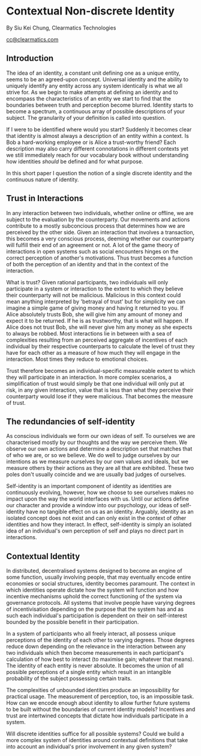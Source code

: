 # Contextual Non-discrete Identity

By Siu Kei Chung, Clearmatics Technologies

cc@clearmatics.com

## Introduction

The idea of an identity, a constant unit defining one as a unique entity, seems to be an agreed-upon concept. Universal identity and the ability to uniquely identify any entity across any system identically is what we all strive for. As we begin to make attempts at defining an identity and to encompass the characteristics of an entity we start to find that the boundaries between truth and perception become blurred. Identity starts to become a spectrum, a continuous array of possible descriptions of your subject. The granularity of your definition is called into question.

If I were to be identified where would you start? Suddenly it becomes clear that identity is almost always a description of an entity within a context. Is Bob a hard-working employee or is Alice a trust-worthy friend? Each description may also carry different connotations in different contexts yet we still immediately reach for our vocabulary book without understanding how identities _should_ be defined and for what purpose.

In this short paper I question the notion of a single discrete identity and the continuous nature of identity.


## Trust in Interactions

In any interaction between two individuals, whether online or offline, we are subject to the evaluation by the counterparty. Our movements and actions contribute to a mostly subconcious process that determines how we are perceived by the other side. Given an interaction that involves a transaction, this becomes a very conscious process, deeming whether our counterparty will fulfill their end of an agreement or not. A lot of the game theory of interactions in open systems such as social encounters hinges on the correct perception of another's motivations. Thus trust becomes a function of both the perception of an identity and that in the context of the interaction.

What is trust? Given rational participants, two individuals will only participate in a system or interaction to the extent to which they believe their counterparty will not be malicious. Malicious in this context could mean anything interpreted by 'betrayal of trust' but for simplicity we can imagine a simple game of giving money and having it returned to you. If Alice absolutely trusts Bob, she will give him any amount of money and expect it to be returned. If he is as trustworthy, that is what will happen. If Alice does not trust Bob, she will never give him any money as she expects to always be robbed. Most interactions lie in between with a sea of complexities resulting from an perceived aggregate of incentives of each individual by their respective counterparts to calculate the level of trust they have for each other as a measure of how much they will engage in the interaction. Most times they reduce to emotional choices. 

Trust therefore becomes an individual-specific measureable extent to which they will participate in an interaction. In more complex scenarios, a simplification of trust would simply be that one individual will only put at risk, in any given interaction, value that is less than what they perceive their counterparty would lose if they were malicious. That becomes the measure of trust.

## The redundancies of self-identity

As conscious individuals we form our own ideas of self. To ourselves we are characterised mostly by our thoughts and the way we perceive them. We observe our own actions and determine a description set that matches that of who we are, or so we believe. We do well to judge ourselves by our intentions as we measure ourselves by our own values and ideals, but we measure others by their actions as they are all that are exhibited. These two poles don't usually coincide and we are usually bad judges of ourselves.

Self-identity is an important component of identity as identities are continuously evolving, however, how we choose to see ourselves makes no impact upon the way the world interfaces with us. Until our actions define our character and provide a window into our psychology, our ideas of self-identity have no tangible effect on us as an identity. Arguably, identity as an isolated concept does not exist and can only exist in the context of other identities and how they interact. In effect, self-identity is simply an isolated idea of an individual's own perception of self and plays no direct part in interactions.

## Contextual Identity

In distributed, decentralised systems designed to become an engine of some function, usually involving people, that may eventually encode entire economies or social structures, identity becomes paramount. The context in which identities operate dictate how the system will function and how incentive mechanisms uphold the correct functioning of the system via governance protocols. All systems that involve people have varying degrees of incentivisation depending on the purpose that the system has and as such each individual's participation is dependent on their on self-interest bounded by the possible benefit in their participation.

In a system of participants who all freely interact, all possess unique perceptions of the identity of each other to varying degrees. Those degrees reduce down depending on the relevance in the interaction between any two individuals which then become measurements in each participant's calculation of how best to interact (to maximise gain; whatever that means). The identity of each entity is never absolute. It becomes the union of all possible perceptions of a single entity which result in an intangible probability of the subject possessing certain traits.

The complexities of unbounded identities produce an impossibility for practical usage. The measurement of perception, too, is an impossible task. How can we encode enough about identity to allow further future systems to be built without the boundaries of current identity models? Incentives and trust are intertwined concepts that dictate how individuals participate in a system.

Will discrete identities suffice for all possible systems? Could we build a more complex system of identities around contextual definitions that take into account an individual's prior involvement in any given system?
